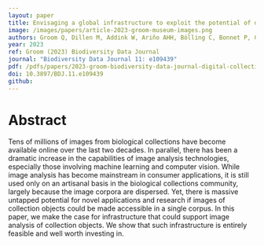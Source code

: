 ```yaml
---
layout: paper
title: Envisaging a global infrastructure to exploit the potential of digitised collections
image: /images/papers/article-2023-groom-museum-images.png
authors: Groom Q, Dillen M, Addink W, Ariño AHH, Bölling C, Bonnet P, Cecchi L, Ellwood ER, Figueira R, Gagnier P-Y, Grace OM, Güntsch A, Hardy H, Huybrechts P, Hyam R, Joly AAJ, Kommineni VK, Larridon I, Livermore L, Lopes RJ, Meeus S, Miller JA, Milleville K, Panda R, Pignal M, Poelen J, Ristevski B, Robertson T, Rufino AC, Santos J, Schermer M, Scott B, Seltmann KC, Teixeira H, Trekels M, Gaikwad J.
year: 2023
ref: Groom (2023) Biodiversity Data Journal
journal: "Biodiversity Data Journal 11: e109439"
pdf: /pdfs/papers/2023-groom-biodiversity-data-journal-digital-collections.pdf
doi: 10.3897/BDJ.11.e109439
github: 
---
```


# Abstract
Tens of millions of images from biological collections have become available online over the last two decades. In parallel, there has been a dramatic increase in the capabilities of image analysis technologies, especially those involving machine learning and computer vision. While image analysis has become mainstream in consumer applications, it is still used only on an artisanal basis in the biological collections community, largely because the image corpora are dispersed. Yet, there is massive untapped potential for novel applications and research if images of collection objects could be made accessible in a single corpus. In this paper, we make the case for infrastructure that could support image analysis of collection objects. We show that such infrastructure is entirely feasible and well worth investing in.